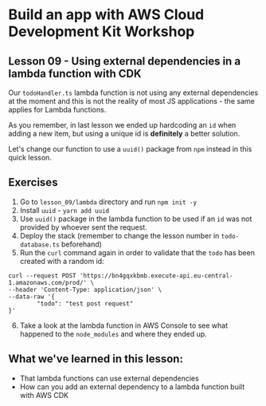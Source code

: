 # Build an app with AWS Cloud Development Kit Workshop

## Lesson 09 - Using external dependencies in a lambda function with CDK

Our `todoHandler.ts` lambda function is not using any external dependencies at the moment and this is not the reality of most JS applications - the same applies for Lambda functions.

As you remember, in last lesson we ended up hardcoding an `id` when adding a new item, but using a unique id is **definitely** a better solution.

Let's change our function to use a `uuid()` package from `npm` instead in this quick lesson.

## Exercises

1. Go to `lesson_09/lambda` directory and run `npm init -y`
2. Install `uuid` - `yarn add uuid`
3. Use `uuid()` package in the lambda function to be used if an `id` was not provided by whoever sent the request.
4. Deploy the stack (remember to change the lesson number in `todo-database.ts` beforehand)
5. Run the `curl` command again in order to validate that the `todo` has been created with a random id:

```
curl --request POST 'https://bn4gqxkbmb.execute-api.eu-central-1.amazonaws.com/prod/' \
--header 'Content-Type: application/json' \
--data-raw '{
        "todo": "test post request"
}'
```

6. Take a look at the lambda function in AWS Console to see what happened to the `node_modules` and where they ended up.

## What we've learned in this lesson:

- That lambda functions can use external dependencies
- How can you add an external dependency to a lambda function built with AWS CDK
